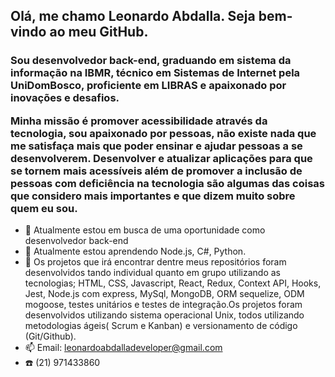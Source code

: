 <h2>Olá, me chamo Leonardo Abdalla. Seja bem-vindo ao meu GitHub.</h2>


<h3>Sou desenvolvedor back-end, graduando em sistema da informação na IBMR, técnico em Sistemas de Internet pela UniDomBosco, proficiente em LIBRAS e apaixonado por inovações e desafios. 

Minha missão é promover acessibilidade através da tecnologia, sou apaixonado por pessoas, não existe nada que me satisfaça mais que poder ensinar e ajudar pessoas a se desenvolverem. Desenvolver e atualizar aplicações para que se tornem mais acessíveis além de promover a inclusão de pessoas com deficiência na tecnologia são algumas das coisas que considero mais importantes e que dizem muito sobre quem eu sou.</h3>
- 🔭 Atualmente estou em busca de uma oportunidade como desenvolvedor back-end
- 🌱 Atualmente estou aprendendo Node.js, C#, Python.
- 👯 Os projetos que irá encontrar dentre meus repositórios foram desenvolvidos tando individual quanto em grupo utilizando as tecnologias; HTML, CSS, Javascript, React, Redux, Context API, Hooks, Jest, Node.js com express, MySql, MongoDB, ORM sequelize, ODM mogoose, testes unitários e testes de integração.Os projetos foram desenvolvidos utilizando sistema operacional Unix, todos utilizando metodologias ágeis( Scrum e Kanban) e versionamento de código (Git/Github).
- 📫 Email: leonardoabdalladeveloper@gmail.com
- :phone: (21) 971433860
